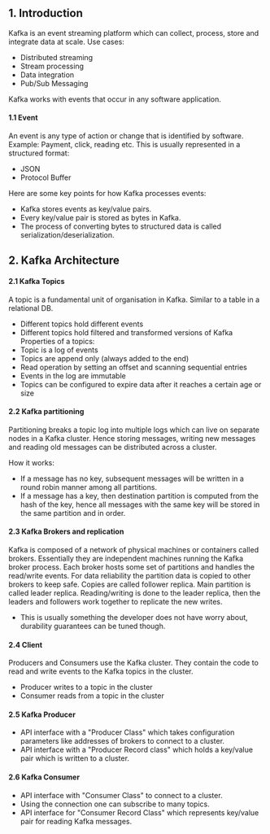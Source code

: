 ## 1. Introduction

Kafka is an event streaming platform which can collect, process, store and integrate data at scale.
Use cases:
* Distributed streaming
* Stream processing
* Data integration
* Pub/Sub Messaging

Kafka works with events that occur in any software application.
#### 1.1 Event

An event is any type of action or change that is identified by software. Example: Payment, click, reading etc. 
This is usually represented in a structured format: 
* JSON
* Protocol Buffer

Here are some key points for how Kafka processes events:
* Kafka stores events as key/value pairs.
* Every key/value pair is stored as bytes in Kafka.
* The process of converting bytes to structured data is called serialization/deserialization.

## 2. Kafka Architecture

#### 2.1 Kafka Topics

A topic is a fundamental unit of organisation in Kafka. Similar to a table in a relational DB. 
* Different topics hold different events
* Different topics hold filtered and transformed versions of Kafka
Properties of a topics:
* Topic is a log of events
* Topics are append only (always added to the end)
* Read operation by setting an offset and scanning sequential entries
* Events in the log are immutable
* Topics can be configured to expire data after it reaches a certain age or size
#### 2.2 Kafka partitioning

Partitioning breaks a topic log into multiple logs which can live on separate nodes in a Kafka cluster. Hence storing messages, writing new messages and reading old messages can be distributed across a cluster.

How it works:
* If a message has no key, subsequent messages will be written in a round robin manner among all partitions.
* If a message has a key, then destination partition is computed from the hash of the key, hence all messages with the same key will be stored in the same partition and in order.
#### 2.3 Kafka Brokers and replication

Kafka is composed of a network of physical machines or containers called brokers. Essentially they are independent machines running the Kafka broker process. Each broker hosts some set of partitions and handles the read/write events. For data reliability the partition data is copied to other brokers to keep safe. Copies are called follower replica. Main partition is called leader replica. Reading/writing is done to the leader replica, then the leaders and followers work together to replicate the new writes.

* This is usually something the developer does not have worry about, durability guarantees can be tuned though.

#### 2.4 Client

Producers and Consumers use the Kafka cluster. They contain the code to read and write events to the Kafka topics in the cluster.

* Producer writes to a topic in the cluster
* Consumer reads from a topic in the cluster

#### 2.5 Kafka Producer

* API interface with a "Producer Class" which takes configuration parameters like addresses of brokers to connect to a cluster.
* API interface with a "Producer Record class" which holds a key/value pair which is written to a cluster.

#### 2.6 Kafka Consumer

* API interface with "Consumer Class" to connect to a cluster.
* Using the connection one can subscribe to many topics.
* API interface for "Consumer Record Class" which represents key/value pair for reading Kafka messages.



